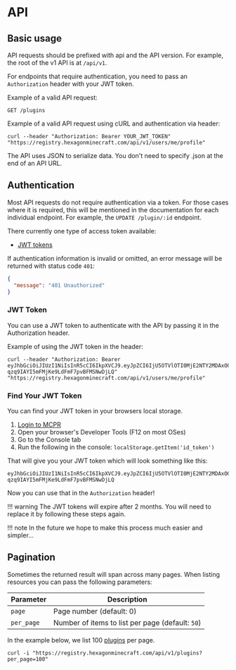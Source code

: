 # API

## Basic usage 
API requests should be prefixed with api and the API version. For example, the root of the v1 API is at `/api/v1`.

For endpoints that require authentication, you need to pass an `Authorization` header with your JWT token.

Example of a valid API request:

```
GET /plugins
```

Example of a valid API request using cURL and authentication via header:

```
curl --header "Authorization: Bearer YOUR_JWT_TOKEN" "https://registry.hexagonminecraft.com/api/v1/users/me/profile"
```

The API uses JSON to serialize data. You don't need to specify .json at the end of an API URL.

## Authentication
Most API requests do not require authentication via a token. For those cases where it is required, this will be mentioned in the documentation for each individual endpoint. For example, the `UPDATE /plugin/:id` endpoint.

There currently one type of access token available:

- [JWT tokens](#jwt-token)

If authentication information is invalid or omitted, an error message will be returned with status code `401`:

```json
{
  "message": "401 Unauthorized"
}
```
### JWT Token
You can use a JWT token to authenticate with the API by passing it in the Authorization header.

Example of using the JWT token in the header:


```
curl --header "Authorization: Bearer eyJhbGciOiJIUzI1NiIsInR5cCI6IkpXVCJ9.eyJpZCI6IjU5OTVlOTI0MjE2NTY2MDAxOGJiMGE4YSIsInVzZXJuYW1lIjoibnByYWlsIiwiaWF0IjoxNTAzMzE4MTIwLCJleHAiOjE1MDMzMjgyMDB9.CATgjmJm-qzq9IAYI5mFMjKe9LdFmF7pvBFMSNwDjLQ" "https://registry.hexagonminecraft.com/api/v1/users/me/profile"
```

### Find Your JWT Token
You can find your JWT token in your browsers local storage. 

1. [Login to MCPR](https://registry.hexagonminecraft.com/login)
2. Open your browser's Developer Tools (F12 on most OSes)
3. Go to the Console tab
4. Run the following in the console: `localStorage.getItem('id_token')`

That will give you your JWT token which will look something like this:
```
eyJhbGciOiJIUzI1NiIsInR5cCI6IkpXVCJ9.eyJpZCI6IjU5OTVlOTI0MjE2NTY2MDAxOGJiMGE4YSIsInVzZXJuYW1lIjoibnByYWlsIiwiaWF0IjoxNTAzMzE4MTIwLCJleHAiOjE1MDMzMjgyMDB9.CATgjmJm-qzq9IAYI5mFMjKe9LdFmF7pvBFMSNwDjLQ
```
Now you can use that in the `Authorization` header!


!!! warning 
    The JWT tokens will expire after 2 months. You will need to replace it by following these steps again. 

!!! note 
    In the future we hope to make this process much easier and simpler...

## Pagination
Sometimes the returned result will span across many pages. When listing resources you can pass the following parameters:

|Parameter|Description|
|---------|-----------|
|`page`|Page number (default: 0)|
|`per_page`|Number of items to list per page (default: `50`)|

In the example below, we list 100 [plugins](https://mcpr.github.io/mcpr/api/#api-Plugin-GetPlugins) per page.

```
curl -i "https://registry.hexagonminecraft.com/api/v1/plugins?per_page=100"
```